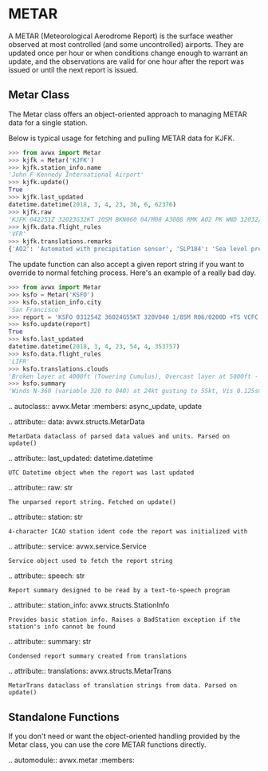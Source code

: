 # METAR

A METAR (Meteorological Aerodrome Report) is the surface weather observed at most controlled (and some uncontrolled) airports. They are updated once per hour or when conditions change enough to warrant an update, and the observations are valid for one hour after the report was issued or until the next report is issued.

## Metar Class

The Metar class offers an object-oriented approach to managing METAR data for a single station.

Below is typical usage for fetching and pulling METAR data for KJFK.

```python
>>> from avwx import Metar
>>> kjfk = Metar('KJFK')
>>> kjfk.station_info.name
'John F Kennedy International Airport'
>>> kjfk.update()
True
>>> kjfk.last_updated
datetime.datetime(2018, 3, 4, 23, 36, 6, 62376)
>>> kjfk.raw
'KJFK 042251Z 32023G32KT 10SM BKN060 04/M08 A3008 RMK AO2 PK WND 32032/2251 SLP184 T00441078'
>>> kjfk.data.flight_rules
'VFR'
>>> kjfk.translations.remarks
{'AO2': 'Automated with precipitation sensor', 'SLP184': 'Sea level pressure: 1018.4 hPa', 'T00441078': 'Temperature 4.4°C and dewpoint -7.8°C'}
```

The update function can also accept a given report string if you want to override to normal fetching process. Here's an example of a really bad day.

```python
>>> from avwx import Metar
>>> ksfo = Metar('KSFO')
>>> ksfo.station_info.city
'San Francisco'
>>> report = 'KSFO 031254Z 36024G55KT 320V040 1/8SM R06/0200D +TS VCFC OVC050 BKN040TCU 14/10 A2978 RMK AIRPORT CLOSED'
>>> ksfo.update(report)
True
>>> ksfo.last_updated
datetime.datetime(2018, 3, 4, 23, 54, 4, 353757)
>>> ksfo.data.flight_rules
'LIFR'
>>> ksfo.translations.clouds
'Broken layer at 4000ft (Towering Cumulus), Overcast layer at 5000ft - Reported AGL'
>>> ksfo.summary
'Winds N-360 (variable 320 to 040) at 24kt gusting to 55kt, Vis 0.125sm, Temp 14C, Dew 10C, Alt 29.78inHg, Heavy Thunderstorm, Vicinity Funnel Cloud, Broken layer at 4000ft (Towering Cumulus), Overcast layer at 5000ft'
```

.. autoclass:: avwx.Metar
  :members: async_update, update

  .. attribute:: data: avwx.structs.MetarData

    MetarData dataclass of parsed data values and units. Parsed on update()

  .. attribute:: last_updated: datetime.datetime

    UTC Datetime object when the report was last updated

  .. attribute:: raw: str

    The unparsed report string. Fetched on update()

  .. attribute:: station: str

    4-character ICAO station ident code the report was initialized with

  .. attribute:: service: avwx.service.Service

    Service object used to fetch the report string

  .. attribute:: speech: str

    Report summary designed to be read by a text-to-speech program

  .. attribute:: station_info: avwx.structs.StationInfo

    Provides basic station info. Raises a BadStation exception if the station's info cannot be found

  .. attribute:: summary: str

    Condensed report summary created from translations

  .. attribute:: translations: avwx.structs.MetarTrans

    MetarTrans dataclass of translation strings from data. Parsed on update()

## Standalone Functions

If you don't need or want the object-oriented handling provided by the Metar class, you can use the core METAR functions directly.

.. automodule:: avwx.metar
   :members:
